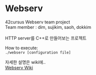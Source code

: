 # Webserv
42cursus Webserv team project <br>
Team member : dim, sujikim, saoh, dokkim <br>
<br>
HTTP server를 C++로 만들어보는 프로젝트 <br>

How to execute: <br>
` ./webserv [configuration file] `

자세한 설명은 wiki에.. <br>
[Webserv Wiki](https://github.com/dimfrom42/Webserv.wiki.git)
